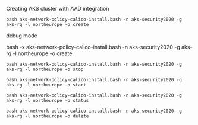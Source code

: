 
Creating AKS cluster with AAD integration

```
bash aks-network-policy-calico-install.bash -n aks-security2020 -g aks-rg -l northeurope -o create
```

debug mode

bash -x aks-network-policy-calico-install.bash -n aks-security2020 -g aks-rg -l northeurope -o create

```
bash aks-network-policy-calico-install.bash -n aks-security2020 -g aks-rg -l northeurope -o stop
```

```
bash aks-network-policy-calico-install.bash -n aks-security2020 -g aks-rg -l northeurope -o start
```

```
bash aks-network-policy-calico-install.bash -n aks-security2020 -g aks-rg -l northeurope -o status
```

```
bash aks-network-policy-calico-install.bash -n aks-security2020 -g aks-rg -l northeurope -o delete
```

